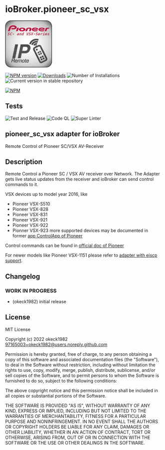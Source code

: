 # ioBroker.pioneer_sc_vsx
<img src="admin/pioneer_sc_vsx.png" width="150px" alt="Logo">

[![NPM version](https://img.shields.io/npm/v/iobroker.pioneer_sc_vsx.svg)](https://www.npmjs.com/package/iobroker.pioneer_sc_vsx)
[![Downloads](https://img.shields.io/npm/dm/iobroker.pioneer_sc_vsx.svg)](https://www.npmjs.com/package/iobroker.pioneer_sc_vsx)
![Number of Installations](https://iobroker.live/badges/pioneer_sc_vsx-installed.svg)
![Current version in stable repository](https://iobroker.live/badges/pioneer_sc_vsx-stable.svg)

[![NPM](https://nodei.co/npm/iobroker.pioneer_sc_vsx.png?downloads=true)](https://nodei.co/npm/iobroker.pioneer_sc_vsx/)

## Tests
![Test and Release](https://github.com/okeck1982/ioBroker.pioneer_sc_vsx/workflows/Test%20and%20Release/badge.svg)
![Code QL](https://github.com/okeck1982/ioBroker.pioneer_sc_vsx/workflows/CodeQL/badge.svg)
![Super Linter](https://github.com/okeck1982/ioBroker.pioneer_sc_vsx/workflows/Lint%20Code%20Base/badge.svg)

## pioneer_sc_vsx adapter for ioBroker
Remote Control of Pioneer SC/VSX AV-Receiver

## Description
Remote Control a Pioneer SC / VSX AV receiver over Network.
The Adapter gets live status updates from the receiver and ioBroker can send control commands to it.

VSX devices up to model year 2016, like
* Pioneer VSX-S510
* Pioneer VSX-828
* Pioneer VSX-831
* Pioneer VSX-921
* Pioneer VSX-922
* Pionner VSX-923
more supported devices may be documented in former [app ControlApp of Pioneer](https://jpn.pioneer/ja/support/soft/iapp_controlapp/en.html#anp02)

Control commands can be found in [official doc of Pioneer](http://www.pioneerelectronics.com/StaticFiles/PUSA/Files/Home%20Custom%20Install/SC-37-RS232.pdf)

For newer models like Pioneer VSX-1151 please refer to [adapter with eiscp support](https://github.com/ioBroker/ioBroker.onkyo).

## Changelog
<!--
	Placeholder for the next version (at the beginning of the line):
	### **WORK IN PROGRESS**
-->

### **WORK IN PROGRESS**
* (okeck1982) initial release

## License
MIT License

Copyright (c) 2022 okeck1982 <97165003+okeck1982@users.noreply.github.com>

Permission is hereby granted, free of charge, to any person obtaining a copy
of this software and associated documentation files (the "Software"), to deal
in the Software without restriction, including without limitation the rights
to use, copy, modify, merge, publish, distribute, sublicense, and/or sell
copies of the Software, and to permit persons to whom the Software is
furnished to do so, subject to the following conditions:

The above copyright notice and this permission notice shall be included in all
copies or substantial portions of the Software.

THE SOFTWARE IS PROVIDED "AS IS", WITHOUT WARRANTY OF ANY KIND, EXPRESS OR
IMPLIED, INCLUDING BUT NOT LIMITED TO THE WARRANTIES OF MERCHANTABILITY,
FITNESS FOR A PARTICULAR PURPOSE AND NONINFRINGEMENT. IN NO EVENT SHALL THE
AUTHORS OR COPYRIGHT HOLDERS BE LIABLE FOR ANY CLAIM, DAMAGES OR OTHER
LIABILITY, WHETHER IN AN ACTION OF CONTRACT, TORT OR OTHERWISE, ARISING FROM,
OUT OF OR IN CONNECTION WITH THE SOFTWARE OR THE USE OR OTHER DEALINGS IN THE
SOFTWARE.
